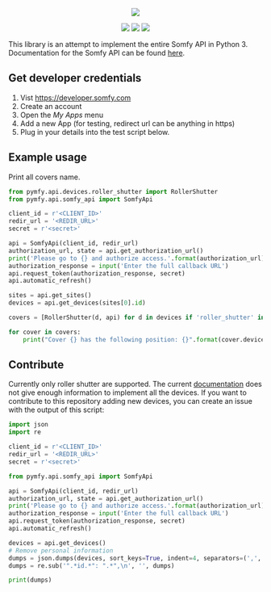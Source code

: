 <p align=center>
    <img src="https://developer.somfy.com/sites/default/files/img/SoOpen.png"/>
</p>
<p align=center>
    <a href="https://travis-ci.org/tetienne/somfy-open-api"><img src="https://travis-ci.org/tetienne/somfy-open-api.svg?branch=master"/></a>
    <a href="https://codeclimate.com/github/tetienne/somfy-open-api/maintainability"><img src="https://api.codeclimate.com/v1/badges/efefe25b6c0dc796bc1c/maintainability" /></a>
    <a href="https://codeclimate.com/github/tetienne/somfy-open-api/test_coverage"><img src="https://api.codeclimate.com/v1/badges/efefe25b6c0dc796bc1c/test_coverage" /></a>
</p>
 
This library is an attempt to implement the entire Somfy API in Python 3.
Documentation for the Somfy API can be found [here](https://developer.somfy.com/somfy-open-api/apis).

## Get developer credentials

1. Vist https://developer.somfy.com
2. Create an account
3. Open the *My Apps* menu
4. Add a new App (for testing, redirect url can be anything in https)
4. Plug in your details into the test script below.

## Example usage

Print all covers name.

```python
from pymfy.api.devices.roller_shutter import RollerShutter
from pymfy.api.somfy_api import SomfyApi

client_id = r'<CLIENT_ID>'
redir_url = '<REDIR_URL>'
secret = r'<secret>'

api = SomfyApi(client_id, redir_url)
authorization_url, state = api.get_authorization_url()
print('Please go to {} and authorize access.'.format(authorization_url))
authorization_response = input('Enter the full callback URL')
api.request_token(authorization_response, secret)
api.automatic_refresh()

sites = api.get_sites()
devices = api.get_devices(sites[0].id)

covers = [RollerShutter(d, api) for d in devices if 'roller_shutter' in d.categories]

for cover in covers:
    print("Cover {} has the following position: {}".format(cover.device.name, cover.position))

```

## Contribute
Currently only roller shutter are supported. The current [documentation](https://developer.somfy.com/products-services-informations) does not give enough information to implement all the devices.
If you want to contribute to this repository adding new devices, you can create an issue with the output of this script:
```python
import json
import re

client_id = r'<CLIENT_ID>'
redir_url = '<REDIR_URL>'
secret = r'<secret>'

from pymfy.api.somfy_api import SomfyApi

api = SomfyApi(client_id, redir_url)
authorization_url, state = api.get_authorization_url()
print('Please go to {} and authorize access.'.format(authorization_url))
authorization_response = input('Enter the full callback URL')
api.request_token(authorization_response, secret)
api.automatic_refresh()

devices = api.get_devices()
# Remove personal information
dumps = json.dumps(devices, sort_keys=True, indent=4, separators=(',', ': '))
dumps = re.sub('".*id.*": ".*",\n', '', dumps)

print(dumps)
```

